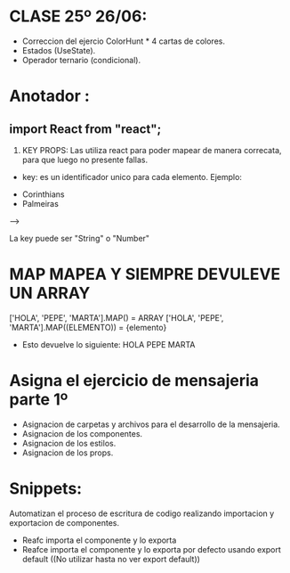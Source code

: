 # CLASE 25º 26/06:


* Correccion del ejercio ColorHunt * 4 cartas de colores.
* Estados (UseState).
* Operador ternario (condicional).

# Anotador :

import React from "react"; <!-- SIEMPRE SE DEBE IMPORTAR REACT -->
---------------------------------------------------------------------------------------------------------------------------------------

<!-- Codigo de la clase 25º -->

1)  KEY PROPS:
Las utiliza react para poder mapear de manera correcata, para que luego no presente fallas.

* key: es un identificador unico para cada elemento.
Ejemplo:
<ul>
<li key="2015">Corinthians</li>
<li key="2016">Palmeiras</li>
</ul> -->

La key puede ser "String" o "Number"

# MAP MAPEA Y SIEMPRE DEVULEVE UN ARRAY
['HOLA', 'PEPE', 'MARTA'].MAP() = ARRAY
['HOLA', 'PEPE', 'MARTA'].MAP((ELEMENTO)) = <span>{elemento}</span> <!-- ESTO ES JSX PORQUE DEVUELVE HTML-->
* Esto devuelve lo siguiente:
<span>HOLA</span>
<span>PEPE</span>
<span>MARTA</span>

# Asigna el ejercicio de mensajeria parte 1º

* Asignacion de carpetas y archivos para el desarrollo de la mensajeria.
* Asignacion de los componentes.
* Asignacion de los estilos.
* Asignacion de los props.

# Snippets: 
Automatizan el proceso de escritura de codigo realizando importacion y exportacion de componentes.
* Reafc importa el componente y lo exporta
* Reafce importa el componente y lo exporta por defecto usando export default ((No utilizar hasta no ver export default))



